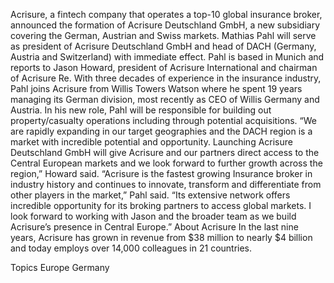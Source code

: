 Acrisure, a fintech company that operates a top-10 global insurance broker, announced the formation of Acrisure Deutschland GmbH, a new subsidiary covering the German, Austrian and Swiss markets.
Mathias Pahl will serve as president of Acrisure Deutschland GmbH and head of DACH (Germany, Austria and Switzerland) with immediate effect. Pahl is based in Munich and reports to Jason Howard, president of Acrisure International and chairman of Acrisure Re.
With three decades of experience in the insurance industry, Pahl joins Acrisure from Willis Towers Watson where he spent 19 years managing its German division, most recently as CEO of Willis Germany and Austria. In his new role, Pahl will be responsible for building out property/casualty operations including through potential acquisitions.
“We are rapidly expanding in our target geographies and the DACH region is a market with incredible potential and opportunity. Launching Acrisure Deutschland GmbH will give Acrisure and our partners direct access to the Central European markets and we look forward to further growth across the region,” Howard said.
“Acrisure is the fastest growing Insurance broker in industry history and continues to innovate, transform and differentiate from other players in the market,” Pahl said. “Its extensive network offers incredible opportunity for its broking partners to access global markets. I look forward to working with Jason and the broader team as we build Acrisure’s presence in Central Europe.”
About Acrisure
In the last nine years, Acrisure has grown in revenue from $38 million to nearly $4 billion and today employs over 14,000 colleagues in 21 countries.

Topics
Europe
Germany
